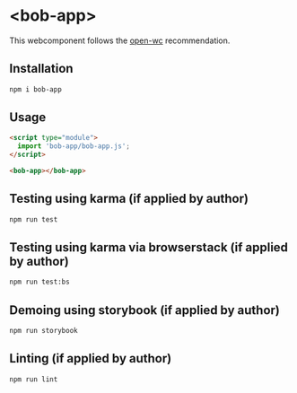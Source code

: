 # \<bob-app>

This webcomponent follows the [open-wc](https://github.com/open-wc/open-wc) recommendation.

## Installation
```bash
npm i bob-app
```

## Usage
```html
<script type="module">
  import 'bob-app/bob-app.js';
</script>

<bob-app></bob-app>
```

## Testing using karma (if applied by author)
```bash
npm run test
```

## Testing using karma via browserstack (if applied by author)
```bash
npm run test:bs
```

## Demoing using storybook (if applied by author)
```bash
npm run storybook
```

## Linting (if applied by author)
```bash
npm run lint
```
